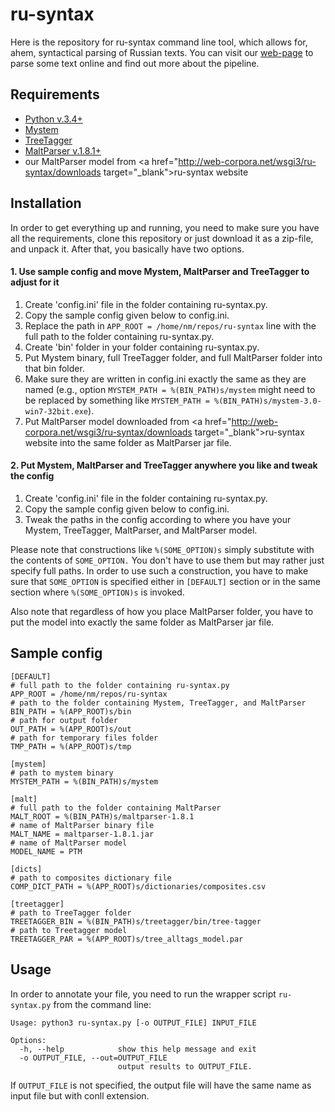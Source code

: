 # ru-syntax
Here is the repository for ru-syntax command line tool, which allows for, ahem, syntactical parsing of Russian texts. You can visit our <a href="http://web-corpora.net/wsgi3/ru-syntax/" target="_blank">web-page</a> to parse some text online and find out more about the pipeline.

## Requirements
* <a href="https://www.python.org/downloads/" target="_blank">Python v.3.4+</a>
* <a href="https://tech.yandex.ru/mystem/" target="_blank">Mystem</a>
* <a href="http://www.cis.uni-muenchen.de/~schmid/tools/TreeTagger/" target="_blank">TreeTagger</a>
* <a href="http://www.maltparser.org/" target="_blank">MaltParser v.1.8.1+</a>
* our MaltParser model from <a href="http://web-corpora.net/wsgi3/ru-syntax/downloads target="_blank">ru-syntax website</a>

## Installation
In order to get everything up and running, you need to make sure you have all the requirements, clone this repository or just download it as a zip-file, and unpack it. After that, you basically have two options.

#### 1. Use sample config and move Mystem, MaltParser and TreeTagger to adjust for it
1. Create 'config.ini' file in the folder containing ru-syntax.py.
2. Copy the sample config given below to config.ini.
3. Replace the path in `APP_ROOT = /home/nm/repos/ru-syntax` line with the full path to the folder containing ru-syntax.py.
4. Create 'bin' folder in your folder containing ru-syntax.py.
5. Put Mystem binary, full TreeTagger folder, and full MaltParser folder into that bin folder.
6. Make sure they are written in config.ini exactly the same as they are named (e.g., option `MYSTEM_PATH = %(BIN_PATH)s/mystem` might need to be replaced by something like `MYSTEM_PATH = %(BIN_PATH)s/mystem-3.0-win7-32bit.exe`).
7. Put MaltParser model downloaded from <a href="http://web-corpora.net/wsgi3/ru-syntax/downloads target="_blank">ru-syntax website</a> into the same folder as MaltParser jar file.

#### 2. Put Mystem, MaltParser and TreeTagger anywhere you like and tweak the config
1. Create 'config.ini' file in the folder containing ru-syntax.py.
2. Copy the sample config given below to config.ini.
3. Tweak the paths in the config according to where you have your Mystem, TreeTagger, MaltParser, and MaltParser model.

Please note that constructions like `%(SOME_OPTION)s` simply substitute with the contents of `SOME_OPTION.` You don't have to use them but may rather just specify full paths. In order to use such a construction, you have to make sure that `SOME_OPTION` is specified either in `[DEFAULT]` section or in the same section where `%(SOME_OPTION)s` is invoked.

Also note that regardless of how you place MaltParser folder, you have to put the model into exactly the same folder as MaltParser jar file.

## Sample config
```
[DEFAULT]
# full path to the folder containing ru-syntax.py
APP_ROOT = /home/nm/repos/ru-syntax
# path to the folder containing Mystem, TreeTagger, and MaltParser
BIN_PATH = %(APP_ROOT)s/bin
# path for output folder
OUT_PATH = %(APP_ROOT)s/out
# path for temporary files folder
TMP_PATH = %(APP_ROOT)s/tmp

[mystem]
# path to mystem binary
MYSTEM_PATH = %(BIN_PATH)s/mystem

[malt]
# full path to the folder containing MaltParser
MALT_ROOT = %(BIN_PATH)s/maltparser-1.8.1
# name of MaltParser binary file
MALT_NAME = maltparser-1.8.1.jar
# name of MaltParser model
MODEL_NAME = PTM

[dicts]
# path to composites dictionary file
COMP_DICT_PATH = %(APP_ROOT)s/dictionaries/composites.csv

[treetagger]
# path to TreeTagger folder
TREETAGGER_BIN = %(BIN_PATH)s/treetagger/bin/tree-tagger
# path to Treetagger model
TREETAGGER_PAR = %(APP_ROOT)s/tree_alltags_model.par
```

## Usage
In order to annotate your file, you need to run the wrapper script `ru-syntax.py` from the command line:

```
Usage: python3 ru-syntax.py [-o OUTPUT_FILE] INPUT_FILE

Options:
  -h, --help            show this help message and exit
  -o OUTPUT_FILE, --out=OUTPUT_FILE
                        output results to OUTPUT_FILE.
```

If `OUTPUT_FILE` is not specified, the output file will have the same name as input file but with conll extension.
